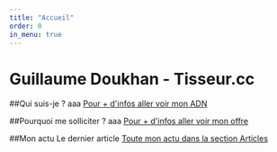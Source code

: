 ```yaml
---
title: "Accueil"
order: 0
in_menu: true
---
```

# Guillaume Doukhan - Tisseur.cc

##Qui suis-je ?
aaa
[Pour + d'infos aller voir mon ADN](adn.html)

##Pourquoi me solliciter ?
aaa
[Pour + d'infos aller voir mon offre](offre.html)

##Mon actu
Le dernier article
[Toute mon actu dans la section Articles](articles.html) 